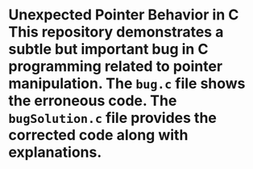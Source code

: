 # Unexpected Pointer Behavior in C This repository demonstrates a subtle but important bug in C programming related to pointer manipulation. The `bug.c` file shows the erroneous code.  The `bugSolution.c` file provides the corrected code along with explanations.